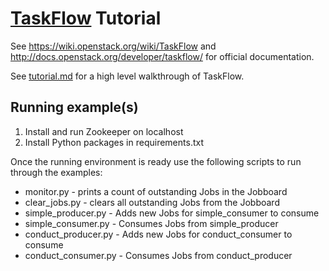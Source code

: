 [TaskFlow](http://docs.openstack.org/developer/taskflow/) Tutorial
====

See https://wiki.openstack.org/wiki/TaskFlow and http://docs.openstack.org/developer/taskflow/ for official documentation.

See [tutorial.md](https://github.com/sputnik13/taskflow_tutorial/blob/master/taskflow/tutorial.md) for a high level walkthrough of TaskFlow.


Running example(s)
----

 1. Install and run Zookeeper on localhost
 2. Install Python packages in requirements.txt

Once the running environment is ready use the following scripts to run through the examples:
 - monitor.py - prints a count of outstanding Jobs in the Jobboard
 - clear_jobs.py - clears all outstanding Jobs from the Jobboard
 - simple_producer.py - Adds new Jobs for simple_consumer to consume
 - simple_consumer.py - Consumes Jobs from simple_producer
 - conduct_producer.py - Adds new Jobs for conduct_consumer to consume
 - conduct_consumer.py - Consumes Jobs from conduct_producer
